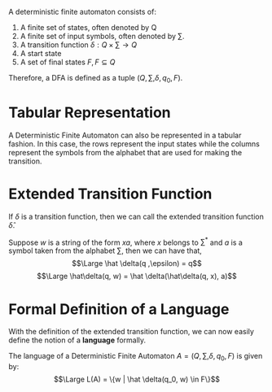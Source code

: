 A deterministic finite automaton consists of:
1. A finite set of states, often denoted by Q
2. A finite set of input symbols, often denoted by $\sum$.
3. A transition function $\delta : Q \times \sum \rightarrow Q$  
4. A start state
5. A set of final states $F, F\subseteq Q$  

Therefore, a DFA is defined as a tuple $(Q, \sum, \delta, q_0, F)$.
# Tabular Representation
A Deterministic Finite Automaton can also be represented in a tabular fashion. In this case, the rows represent the input states while the columns represent the symbols from the alphabet that are used for making the transition.
# Extended Transition Function
If $\delta$ is a transition function, then we can call the extended transition function $\hat{\delta}$. 

Suppose $w$ is a string of the form $xa$, where $x$ belongs to $\sum^*$ and $a$ is a symbol taken from the alphabet $\sum$, then we can have that,
$$\Large \hat \delta(q ,\epsilon) = q$$
$$\Large \hat\delta(q, w) = \hat \delta(\hat\delta(q, x), a)$$
# Formal Definition of a Language
With the definition of the extended transition function, we can now easily define the notion of a **language** formally.

The language of a Deterministic Finite Automaton $A = (Q, \sum, \delta, q_0, F)$ is given by:
$$\Large L(A) = \{w | \hat \delta(q_0, w) \in F\}$$

